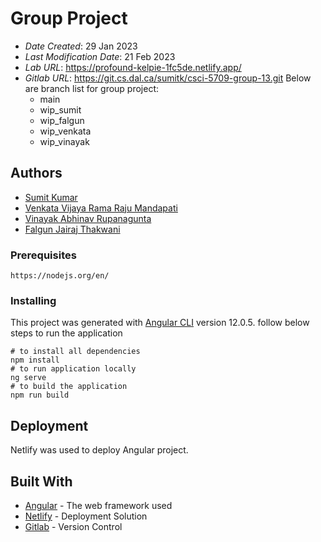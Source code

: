 # Group Project

* *Date Created*: 29 Jan 2023
* *Last Modification Date*: 21 Feb 2023
* *Lab URL*: https://profound-kelpie-1fc5de.netlify.app/
* *Gitlab URL*: https://git.cs.dal.ca/sumitk/csci-5709-group-13.git
	Below are branch list for group project:
	* main
	* wip_sumit
	* wip_falgun
	* wip_venkata
	* wip_vinayak

## Authors

* [Sumit Kumar](sumit.kumar@dal.ca)
* [Venkata Vijaya Rama Raju Mandapati](vn520794@dal.ca)
* [Vinayak Abhinav Rupanagunta](vn958266@dal.ca)
* [Falgun Jairaj Thakwani](fl700637@dal.ca)


### Prerequisites

```
https://nodejs.org/en/
```

### Installing

This project was generated with [Angular CLI](https://github.com/angular/angular-cli) version 12.0.5.
follow below steps to run the application

```
# to install all dependencies
npm install
# to run application locally
ng serve
# to build the application
npm run build 
```

## Deployment

Netlify was used to deploy Angular project.

## Built With

* [Angular](https://angular.io/) - The web framework used
* [Netlify](https://app.netlify.com/) - Deployment Solution
* [Gitlab](https://git.cs.dal.ca/) - Version Control
